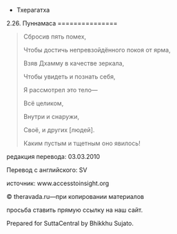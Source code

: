 









* Тхерагатха


2\.26\. Пуннамаса
\=\=\=\=\=\=\=\=\=\=\=\=\=\=\=




> Cбросив пять помех,  
> 
> Чтобы достичь непревзойдённого покоя от ярма,  
> 
> Взяв Дхамму в качестве зеркала,  
> 
> Чтобы увидеть и познать себя,  
> 
> Я рассмотрел это тело—  
> 
> Всё целиком,  
> 
> Внутри и снаружи,  
> 
> Своё, и других \[людей\]\.  
> 
> Каким пустым и тщетным оно явилось\!



редакция перевода: 03\.03\.2010


Перевод с английского: SV


источник: www\.accesstoinsight\.org


© theravada\.ru—при копировании материалов


просьба ставить прямую ссылку на наш сайт\.


Prepared for SuttaCentral by Bhikkhu Sujato\.






